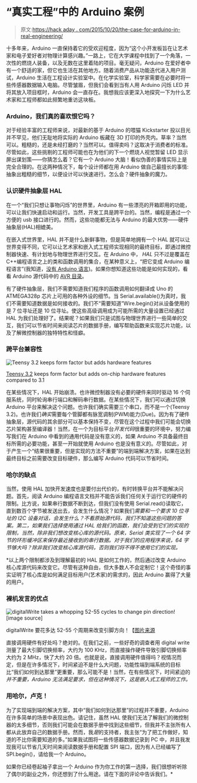 # “真实工程”中的 Arduino 案例

> 原文:[https://hack aday . com/2015/10/20/the-case-for-arduino-in-real-engineering/](https://hackaday.com/2015/10/20/the-case-for-arduino-in-real-engineering/)

十多年来，Arduino 一直保持着它的受欢迎程度，因为“这个小开发板旨在让艺术家和电子爱好者对物理计算感兴趣。”一路上，它在大学课程中找到了一个角落，一次性的燃烧人装备，以及无数在这里着陆的项目。毫无疑问，Arduino 在爱好者中有一个舒适的家，但它也生活在其他地方。随着消费产品从功能迭代进入用户测试，Arduino 生活在工程设计实验室中。在化学实验室，科学家需要在必要时将一些传感器数据输入电脑。尽管皱眉，但我们会看到当有人用 Arduino 闪烁 LED 并将其放入项目框时，Arduino 会一直存在。我想我应该更深入地探究一下为什么艺术家和工程师都如此频繁地重访这块板。

### Arduino，我们真的喜欢恨它吗？

对于经验丰富的工程师来说，对最新的基于 Arduino 的喂猫 Kickstarter 投以目光并不罕见，他们无耻地将实际的 Arduino 板藏在 3D 打印的外壳内。草率？当然可以。粗糙的，还是未经打磨的？当然可以。值得卖吗？这取决于消费者的标准。尽管如此，这些挑剔的工程师可能也在为他们的下一个燃烧人视觉暂留 LED 显示屏出谋划策——你猜怎么着？它有一个 Arduino 大脑！看似伪善的事情实际上是完全合理的。在这两种情况下，每个设计师都在用 Arduino 做自己最擅长的事情:抽象出粗糙的细节，以便设计可以快速进行。怎么会？硬件抽象的魔力。

### 认识硬件抽象层 HAL

在一个“我们只想让事物闪烁”的世界里，Arduino 有一些漂亮的开箱即用的功能，可以让我们快速启动和运行。当然，开发工具是跨平台的。当然，编程是通过一个方便的 usb 接口进行的。然而，这些功能都无法与 Arduino 的最大优势——硬件抽象层(HAL)相媲美。

在嵌入式世界里，HAL 并不是什么新鲜事物，但是简单地拥有一个 HAL 就可以让世界变得不同，它可以让艺术家和嵌入式工程师实现相同的最终目标，即通过微控制器快速、有计划地与物理世界进行交互。在 Arduino 中， *HAL* 只不过是覆盖在 C++编程语言之上的类和函数调用的集合，在某种意义上，“把它变成 Arduino 编程语言”(我知道，[没有 Arduino 语言](http://hackaday.com/2015/07/28/embed-with-elliot-there-is-no-arduino-language/))。如果你想知道这些功能是如何实现的，看看 Arduino 源代码中的 [AVR 目录](https://github.com/arduino/Arduino/tree/master/hardware/arduino/avr/cores/arduino)。

有了硬件抽象层，我们不需要知道我们程序的函数调用如何翻译成 Uno 的 ATMEGA328p 芯片上可用的各种外设的细节。当 Serial.available()为真时，我们不需要知道数据是如何接收的。我们不“需要知道”Wire.begin()对从设备使用的是 7 位寻址还是 10 位寻址。使这些高级调用成为可能所需的大量设置已经通过 HAL 为我们处理好了。结果呢？如果我们只是试图与物理世界进行一些简单的交互，我们可以节省时间来阅读芯片的数据手册，编写帮助函数来实现芯片功能，以及了解微控制器的独特特性和怪癖。

### 跨平台兼容性

![Teensy 3.2 keeps form factor but adds hardware features](../Images/018bd8880f5d64d3dff18d56233ddef6.png)

[Teensy 3.2](https://www.pjrc.com/store/teensy32.html) keeps form factor but adds on-chip hardware features compared to 3.1

在某些情况下，HAL 开始崩溃。也许微控制器没有必要的硬件来同时驱动 16 个伺服系统，同时轮询串行端口和解码串行数据。在某些情况下，我们可以通过切换 Arduino 平台来解决这个问题。也许我们确实需要三个串口，而不是一个(Teensy 3.2)。也许我们*确实*需要每个管脚都有脉宽调制(PWM)能力(Due)。因为有了硬件抽象层，源代码的其余部分可以基本保持不变，尽管在这个过程中我们可能会切换芯片架构甚至编译器！当然，在一个为目标平台*开发代码*很重要的环境中，努力编写我们在 Arduino 中看到的通用代码是没有意义的，如果 Arduino 不具备最终目标所需的必要功能，甚至一开始就使用 Arduino 也是没有意义的。尽管如此，对于产生一个“结果很重要，但是实现的方法不重要”的端到端解决方案，如果在达到最终目标之前需要改变目标硬件，那么编写 Arduino 代码可以节省时间。

### 哈尔的缺点

当然，使用 HAL 加快开发速度也是要付出代价的，有时转换平台并不能解决问题。首先，阅读 Arduino 编程语言文档并不能告诉我们任何关于运行它的硬件的限制。比方说，如果串行数据不断到达，但我们没有使用 Serial.read()读取它，直到数百个字节被发送出去，会发生什么情况？如果我们*需要和一个要求 10 位寻址的 I2C 设备对话，会发生什么？不看原始源代码，我们不知道这些问题的答案。第二，如果我们选择使用通过 HAL 给我们的函数，我们会受到它们的实现的限制，当然，除非我们想改变核心库的源代码。原来，Serial 类实现了一个 64 字节的环形缓冲区来保存最近接收到的串行数据。对于我们的应用程序来说，64 字节够大吗？除非我们改变核心库源代码，否则我们将不得不使用它们的实现。*

 *以上两个限制都涉及到理解最初的 HAL 是如何工作的，然后通过改变 Arduino 核心库源代码来改变它。尽管有这种自由，但大多数人不会定制它！这个奇怪的事实证明了核心库是如何满足目标用户(艺术家)的需求的，因此 Arduino 赢得了大量的用户。

### 裸机发言的优点

![digitalWrite takes a whopping 52-55 cycles to change pin direction! [image source]](../Images/53ff71b1663d09a98b17d5e94d37c450.png)

digitalWrite 要花多达 52-55 个周期来改变引脚方向！【[图片来源](https://billgrundmann.wordpress.com/2009/03/03/to-use-or-not-use-writedigital/)

直接调用硬件有好处吗？绝对的。在我们之前，一些好奇的调查者用 digital write 测量了最大引脚切换频率，大约为 100 KHz，而直接操作硬件导致引脚切换频率大约为 2 MHz，快了大约 20 倍。也就是说，直接调用硬件值得吗？视情况而定，但是在许多情况下，时间紧迫不是什么大问题，功能性端到端系统的目标比“我们如何到达那里”更重要，那么可能不是！当然，在有些情况下，时间紧迫的*并不重要，Arduino 无法满足要求，但在这种情况下，这是嵌入式工程师的工作。*

### 用哈尔，卢克！

为了实现端到端的解决方案，其中“我们如何到达那里”的过程并不重要，Arduino 在许多简单的场景中表现出色。请记住，虽然 HAL 使我们无法了解我们的微控制器的太多细节，否则我们可能会在数据手册中找到这些细节，但我并不主张所有人都从此放弃自己的数据手册。然而，我*是*的支持者，我主张“为了把工作做好，知道的不比你需要知道的多。”如果我试图将一些传感器数据记录到 PC 中，并且我发现我可以节省几天时间来阅读数据手册和配置 SPI 端口，因为有人已经编写了 SPI.begin()，请给我一个 Arduino。

如果你已经卷起袖子拿出一个 Arduino 作为你工作的第一选择，我们很想听听除了偶尔的副业之外，你还想到了什么用途。请在下面的评论中告诉我们。*